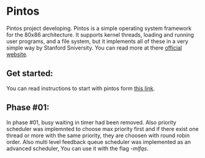 # Pintos
Pintos project developing.
Pintos is a simple operating system framework for the 80x86 architecture. It supports kernel
threads, loading and running user programs, and a file system, but it implements all of these in a
very simple way by Stanford Sniversity. You can read more at there [official website](http://web.stanford.edu/class/cs140/projects/pintos/pintos_1.html#SEC1).

## Get started:
You can read instructions to start with pintos form [this link](https://drive.google.com/open?id=1dhuX93CvdsnNU3NsV6cZgpYulnm93F1D).

## Phase #01:
In phase #01, busy waiting in timer had been removed. Also priority scheduler was implemnted to choose max priority first and if there exist one thread or more with the same priority, they are choosen with round robin order.
Also multi level feedback queue scheduler was implemented as an advanced scheduler, You can use it with the flag _-mlfqs_.
